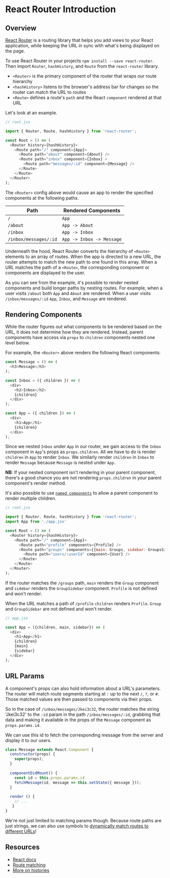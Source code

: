 # React Router Introduction

## Overview

[React Router](https://github.com/ReactTraining/react-router/) is a routing 
library that helps you add views to your React application, while keeping the 
URL in sync with what's being displayed on the page.

To use React Router in your projects `npm install --save react-router`. Then
import `Router`, `hashHistory`, and `Route` from the `react-router` library.

* `<Router>` is the primary component of the router that wraps our route hierarchy
* `<hashHistory>` listens to the browser's address bar for changes so the router
can match the URL to routes
* `<Route>` defines a route's `path` and the React `component` rendered
at that URL


Let's look at an example.

```js
// root.jsx

import { Router, Route, hashHistory } from 'react-router';

const Root = () => (
  <Router history={hashHistory}>
    <Route path="/" component={App}>
      <Route path="about" component={About} />
      <Route path="inbox" component={Inbox} >
        <Route path="messages/:id" component={Message} />
      </Route>
    </Route>
  </Router>
);
```

The `<Router>` config above would cause an app to render the specified components at 
the following paths.

Path                    | Rendered Components
------------------------|-----------
`/`                     | `App`
`/about`                | `App -> About`
`/inbox`                | `App -> Inbox`
`/inbox/messages/:id`   | `App -> Inbox -> Message`

Underneath the hood, React Router converts the hierarchy of 
`<Route>` elements to an array of routes. When the app is directed to a new URL, the 
router attempts to match the new path to one found in this array. 
When a URL matches the path of a `<Route>`, the corresponding 
component or components are displayed to the user.

As you can see from the example, it's possible to render nested components 
and build longer paths by nesting routes. For example, when a user 
visits `/about` both `App` and `About` are rendered. When a user visits 
`/inbox/messages/:id` `App`, `Inbox`, and `Message` are rendered.

## Rendering Components

While the router figures out what components to be rendered based on the URL,
it does not determine how they are rendered. Instead, parent components have 
access via `props` to `children` components nested one level below.

For example, the `<Router>` above renders the following React components:

```js
const Message = () => (
  <h3>Message</h3>
);
```

```js
const Inbox = ({ children }) => (
  <div>
    <h2>Inbox</h2>
    {children}
  </div>
);

```

```js
const App = ({ children }) => (
  <div>
    <h1>App</h1>
    {children}
  </div>
);
```

Since we nested `Inbox` under `App` in our router, we gain access to the
`Inbox` component in `App`'s props as `props.children`. All we have to do is render 
`children` in `App` to render `Inbox`. We similarly render `children` in `Inbox` to
render `Message` because `Message` is nested under `App`.

**NB**: If your nested component isn't rendering in your parent component,
there's a good chance you are not rendering `props.children` in your parent component's
render method.

It's also possible to use [`named components`](https://github.com/ReactTraining/react-router/blob/master/docs/API.md#named-components) to allow a parent component to render multiple children.

```js
// root.jsx

import { Router, Route, hashHistory } from 'react-router';
import App from './app.jsx'

const Root = () => (
  <Router history={hashHistory}>
    <Route path="/" component={App}>
      <Route path="profile" components={Profile} />
      <Route path="groups" components={{main: Groups, sidebar: GroupsSidebar}} />
        <Route path="users/:userId" component={User} />
      </Route>
    </Route>
  </Router>
);
```

If the router matches the `/groups` path, `main` renders the `Group` component 
and `sidebar` renders the `GroupSidebar` component. `Profile` is not defined and 
won't render. 

When the URL matches a path of `/profile` `children` renders `Profile`.
`Group` and `GroupSidebar` are not defined and won't render.

```js
// app.jsx

const App = ({children, main, sidebar}) => (
  <div>
    <h1>App</h1>
    {children}
    {main}
    {sidebar}
  </div>
);
```

## URL Params

A component's props can also hold information about a URL's parameters.
The router will match route segments starting at `:` up to the next `/`, `?`,
or `#`. Those matched values are then passed to components via their props.

So in the case of `/inbox/messages/Jkei3c32`, the router matches the string
'Jkei3c32' to the `:id` param in the path `/inbox/messages/:id`, grabbing that data and 
making it available in the props of the `Message` component as `props.params.id`.

We can use this id to fetch the corresponding message from the server and
display it to our users.

```js
class Message extends React.Component {
  constructor(props) {
    super(props);
  }
  
  componentDidMount() {
    const id = this.props.params.id
    fetchMessage(id, message => this.setState({ message }));
  }
  
  render () {
    // ...
   }
}

```

We're not just limited to matching params though. Because route paths are just
strings, we can also use symbols to [dynamically match routes to different URLs](https://github.com/ReactTraining/react-router/blob/master/docs/guides/RouteMatching.md#path-syntax)!

## Resources

* [React docs](https://github.com/ReactTraining/react-router/)
* [Route matching](https://github.com/ReactTraining/react-router/blob/master/docs/guides/RouteMatching.md)
* [More on histories](https://github.com/ReactTraining/react-router/blob/master/docs/guides/Histories.md#hashhistory)
